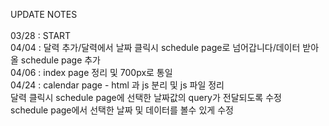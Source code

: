 UPDATE NOTES  </br>
  </br>
03/28 : START          </br>
04/04 : 달력 추가/달력에서 날짜 클릭시 schedule page로 넘어갑니다/데이터 받아올 schedule page 추가 </br>
04/06 : index page 정리 및 700px로 통일 </br>
04/24 : calendar page - html 과 js 분리 및 js 파일 정리
</br>        달력 클릭시 schedule page에 선택한 날짜값의 query가 전달되도록 수정
</br>        schedule page에서 선택한 날짜 및 데이터를 볼수 있게 수정</br>
        
